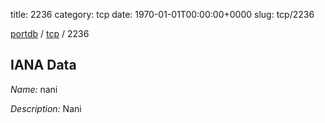 title: 2236
category: tcp
date: 1970-01-01T00:00:00+0000
slug: tcp/2236

[portdb](/) / [tcp](/category/tcp.html) / 2236


## IANA Data

_Name:_ nani

_Description:_ Nani

